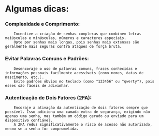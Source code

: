 # Algumas dicas:
    
### Complexidade e Comprimento:
        Incentive a criação de senhas complexas que combinem letras maiúsculas e minúsculas, números e caracteres especiais.
        Opte por senhas mais longas, pois senhas mais extensas são geralmente mais seguras contra ataques de força bruta.

### Evitar Palavras Comuns e Padrões:
        Desencoraje o uso de palavras comuns, frases conhecidas e informações pessoais facilmente acessíveis (como nomes, datas de nascimento, etc.).
        Evite padrões óbvios no teclado (como "123456" ou "qwerty"), pois esses são fáceis de adivinhar.

### Autenticação de Dois Fatores (2FA):
        Encoraje a ativação da autenticação de dois fatores sempre que possível. Isso adiciona uma camada extra de segurança, exigindo não apenas uma senha, mas também um código gerado ou enviado para um dispositivo confiável.
        A 2FA reduz significativamente o risco de acesso não autorizado, mesmo se a senha for comprometida.

